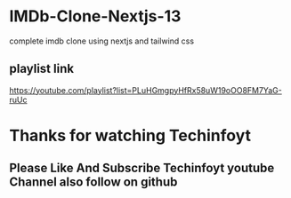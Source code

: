# IMDb-Clone-Nextjs-13
complete imdb clone using nextjs and tailwind css
## playlist link
https://youtube.com/playlist?list=PLuHGmgpyHfRx58uW19oOO8FM7YaG-ruUc

# Thanks for watching Techinfoyt 
## Please Like And Subscribe Techinfoyt youtube Channel also follow on github
